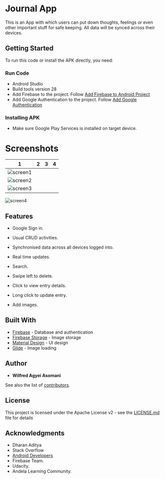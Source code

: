 # Journal App

This is an App with which users can put down thoughts, feelings or even
other important stuff for safe keeping. All data will be synced across their devices.

## Getting Started

To run this code or install the APK directly, you need:

### Run Code

* Android Studio
* Build tools version 28
* Add Firebase to the project. Follow [Add Firebase to Android Project](https://firebase.google.com/docs/android/setup)
* Add Google Authentication to the project. 
Follow [Add Google Authentication](https://developers.google.com/identity/sign-in/android/start-integrating)

### Installing APK
* Make sure Google Play Services is installed on target device.

# Screenshots

1             |  2          | 3                         | 4
:-------------------------:|:-------------------------:|:--------------:|:----:
![screen1](https://github.com/wil-power/journal-app/blob/master/Screenshot_20180701-201002.png)  | 
 ![screen2](https://github.com/wil-power/journal-app/blob/master/Screenshot_20180701-200852.png) | 
 ![screen3](https://github.com/wil-power/journal-app/blob/master/Screenshot_20180701-202451.png) | 
 ![screen4](https://github.com/wil-power/journal-app/blob/master/Screenshot_20180701-202500.png) 

## Features
* Google Sign in.
* Usual CRUD activities.
* Synchronised data across all devices logged into.


* Real time updates.
* Search.
* Swipe left to delete.
* Click to view entry details.
* Long click to update entry.
* Add images.

## Built With

* [Firebase](https://firebase.google.com/) - Database and authentication
* [Firebase Storage](https://firebase.google.com/products/storage/) - Image storage
* [Material Design](https://material.io/develop/android/) - UI design
* [Glide](https://bumptech.github.io/glide/) - Image loading

## Author

* **Wilfred Agyei Asomani** 

See also the list of [contributors](https://github.com/wil-power/Journally/graphs/contributors).

## License

This project is licensed under the Apache License v2 - see the [LICENSE.md](https://github.com/wil-power/journal-app/blob/master/LICENSE) file for details

## Acknowledgments

* Dharan Aditya
* Stack Overflow
* [Android Developers](https://developer.android.com/)
* Firebase Team.
* Udacity.
* Andela Learning Community.
